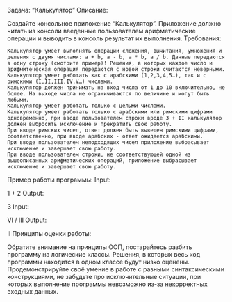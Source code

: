 Задача: “Калькулятор”
Описание:

Создайте консольное приложение “Калькулятор”. Приложение должно читать из консоли введенные пользователем арифметические операции и выводить в консоль результат их выполнения.
Требования:

    Калькулятор умеет выполнять операции сложения, вычитания, умножения и деления с двумя числами: a + b, a - b, a * b, a / b. Данные передаются в одну строку (смотрите пример)! Решения, в которых каждое число и арифмитеческая операция передаются с новой строки считаются неверными.
    Калькулятор умеет работать как с арабскими (1,2,3,4,5…), так и с римскими (I,II,III,IV,V…) числами.
    Калькулятор должен принимать на вход числа от 1 до 10 включительно, не более. На выходе числа не ограничиваются по величине и могут быть любыми.
    Калькулятор умеет работать только с целыми числами.
    Калькулятор умеет работать только с арабскими или римскими цифрами одновременно, при вводе пользователем строки вроде 3 + II калькулятор должен выбросить исключение и прекратить свою работу.
    При вводе римских чисел, ответ должен быть выведен римскими цифрами, соответственно, при вводе арабских - ответ ожидается арабскими.
    При вводе пользователем неподходящих чисел приложение выбрасывает исключение и завершает свою работу.
    При вводе пользователем строки, не соответствующей одной из вышеописанных арифметических операций, приложение выбрасывает исключение и завершает свою работу.

Пример работы программы:
Input:

1 + 2
Output:

3
Input:

VI / III
Output:

II
Принципы оценки работы:

Обратите внимание на принципы ООП, постарайтесь разбить программу на логические классы. Решения, в которых весь код программы находится в одном классе будут низко оценены. Продемонстрируйте своё умение в работе с разными синтаксическими конструкциями, не забудьте про исключительные ситуации, при которых выполнение программы невозможно из-за некорректных входных данных.
